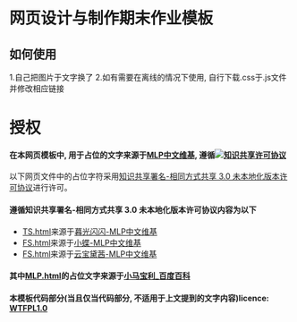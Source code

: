 网页设计与制作期末作业模板
==========================
如何使用
--------
1.自己把图片于文字换了
2.如有需要在离线的情况下使用, 自行下载.css于.js文件并修改相应链接


授权
====
#### 在本网页模板中, 用于占位的文字来源于[MLP中文维基](https://mlp.huijiwiki.com), 遵循[![知识共享许可协议](https://i.creativecommons.org/l/by-sa/3.0/88x31.png)](http://creativecommons.org/licenses/by-sa/3.0/)  
以下网页文件中的占位字符采用[知识共享署名-相同方式共享 3.0 未本地化版本许可协议](http://creativecommons.org/licenses/by-sa/3.0/)进行许可。

#### 遵循知识共享署名-相同方式共享 3.0 未本地化版本许可协议内容为以下

*   [TS.html](./TS.html)来源于[暮光闪闪-MLP中文维基](https://mlp.huijiwiki.com/wiki/%E6%9A%AE%E5%85%89%E9%97%AA%E9%97%AA)
*   [FS.html](./FS.html)来源于[小蝶-MLP中文维基](https://mlp.huijiwiki.com/wiki/%E5%B0%8F%E8%9D%B6)
*   [FS.html](./RD.html)来源于[云宝黛茜-MLP中文维基](https://mlp.huijiwiki.com/wiki/%E4%BA%91%E5%AE%9D%E9%BB%9B%E8%8C%9C)

#### 其中[MLP.html](./MLP.html)的占位文字来源于[小马宝利_百度百科](https://baike.baidu.com/item/%E5%B0%8F%E9%A9%AC%E5%AE%9D%E8%8E%89)

#### 本模板代码部分(当且仅当代码部分, 不适用于上文提到的文字内容)licence: [WTFPL1.0](http://www.wtfpl.net/txt/copying/)